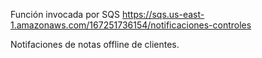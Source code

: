 Función invocada por SQS https://sqs.us-east-1.amazonaws.com/167251736154/notificaciones-controles

Notifaciones de notas offline de clientes.
